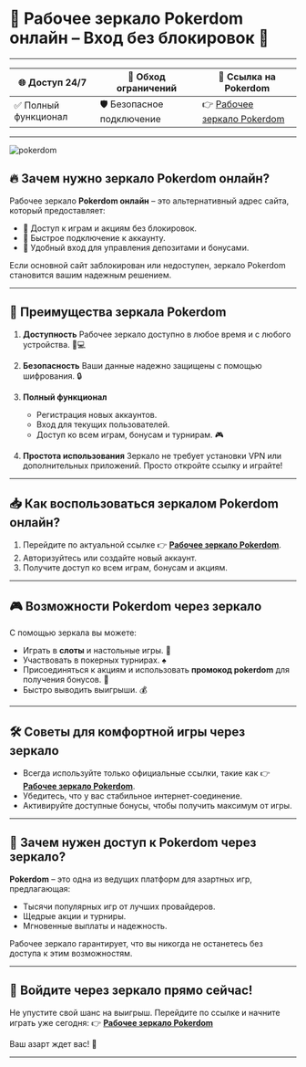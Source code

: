 # 🔗 Рабочее зеркало Pokerdom онлайн – Вход без блокировок 🎰

---

| 🌐 **Доступ 24/7**           | 🚀 **Обход ограничений**  | 🔗 **Ссылка на Pokerdom** |
|------------------------------|---------------------------|---------------------------|
| ✅ Полный функционал         | 🛡️ Безопасное подключение | 👉 [Рабочее зеркало Pokerdom](https://brandplay.link/Bxg7SC7H) |

---
![pokerdom](https://github.com/user-attachments/assets/b926712f-e2e9-45a8-834d-b8148d7f75df)

## 🔥 Зачем нужно зеркало Pokerdom онлайн?

Рабочее зеркало **Pokerdom онлайн** – это альтернативный адрес сайта, который предоставляет:
- 🎰 Доступ к играм и акциям без блокировок.
- 🚀 Быстрое подключение к аккаунту.
- 💸 Удобный вход для управления депозитами и бонусами.

Если основной сайт заблокирован или недоступен, зеркало Pokerdom становится вашим надежным решением.

---

## 🌟 Преимущества зеркала Pokerdom

1. **Доступность**
   Рабочее зеркало доступно в любое время и с любого устройства. 📱💻

2. **Безопасность**
   Ваши данные надежно защищены с помощью шифрования. 🔒

3. **Полный функционал**
   - Регистрация новых аккаунтов.
   - Вход для текущих пользователей.
   - Доступ ко всем играм, бонусам и турнирам. 🎮

4. **Простота использования**
   Зеркало не требует установки VPN или дополнительных приложений. Просто откройте ссылку и играйте!

---

## 📥 Как воспользоваться зеркалом Pokerdom онлайн?

1. Перейдите по актуальной ссылке 👉 **[Рабочее зеркало Pokerdom](https://brandplay.link/Bxg7SC7H)**.
2. Авторизуйтесь или создайте новый аккаунт.
3. Получите доступ ко всем играм, бонусам и акциям.

---

## 🎮 Возможности Pokerdom через зеркало

С помощью зеркала вы можете:
- Играть в **слоты** и настольные игры. 🎰
- Участвовать в покерных турнирах. ♠️
- Присоединяться к акциям и использовать **промокод pokerdom** для получения бонусов. 🎁
- Быстро выводить выигрыши. 💰

---

## 🛠️ Советы для комфортной игры через зеркало

- Всегда используйте только официальные ссылки, такие как 👉 **[Рабочее зеркало Pokerdom](https://brandplay.link/Bxg7SC7H)**.
- Убедитесь, что у вас стабильное интернет-соединение.
- Активируйте доступные бонусы, чтобы получить максимум от игры.

---

## 🔗 Зачем нужен доступ к Pokerdom через зеркало?

**Pokerdom** – это одна из ведущих платформ для азартных игр, предлагающая:
- Тысячи популярных игр от лучших провайдеров.
- Щедрые акции и турниры.
- Мгновенные выплаты и надежность.

Рабочее зеркало гарантирует, что вы никогда не останетесь без доступа к этим возможностям.

---

## 🚀 Войдите через зеркало прямо сейчас!

Не упустите свой шанс на выигрыш. Перейдите по ссылке и начните играть уже сегодня:
👉 **[Рабочее зеркало Pokerdom](https://brandplay.link/Bxg7SC7H)**  

Ваш азарт ждет вас! 🌟

---
